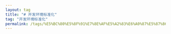 ```yaml
---
layout: tag
title: "# 开发环境标准化"
tag: "开发环境标准化"
permalink: /tags/%E5%BC%80%E5%8F%91%E7%8E%AF%E5%A2%83%E6%A0%87%E5%87%86%E5%8C%96/
---
```

